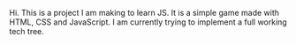 Hi. This is a project I am making to learn JS. It is a simple game made with HTML, CSS and JavaScript.
I am currently trying to implement a full working tech tree.
